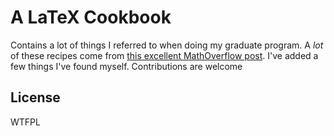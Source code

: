 # A LaTeX Cookbook

Contains a lot of things I referred to when doing my graduate program. A _lot_ of these recipes come from [this excellent MathOverflow post](https://math.meta.stackexchange.com/questions/5020/mathjax-basic-tutorial-and-quick-reference). I've added a few things I've found myself. Contributions are welcome

## License

WTFPL
